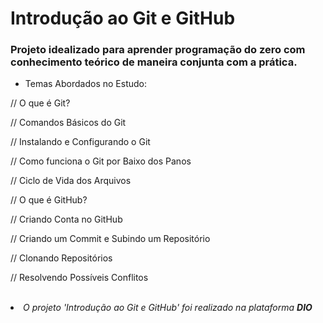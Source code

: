 # Introdução ao Git e GitHub

### Projeto idealizado para aprender programação do zero com conhecimento teórico de maneira conjunta com a prática.

- Temas Abordados no Estudo:

// O que é Git?

// Comandos Básicos do Git

// Instalando e Configurando o Git

// Como funciona o Git por Baixo dos Panos

// Ciclo de Vida dos Arquivos

// O que é GitHub?

// Criando Conta no GitHub

// Criando um Commit e Subindo um Repositório

// Clonando Repositórios 

// Resolvendo Possíveis Conflitos

</br>

  <li><i>O projeto 'Introdução ao Git e GitHub' foi realizado na plataforma <strong>DIO</strong></i></li>
 </ul>
